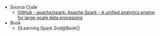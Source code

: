 - Source Code
	- [GitHub - apache/spark: Apache Spark - A unified analytics engine for large-scale data processing](https://github.com/apache/spark)
- Book
	- [[Learning Spark 2nd@Book]]